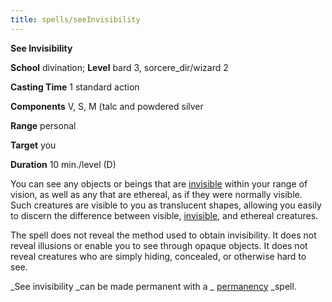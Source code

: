 ```yaml
---
title: spells/seeInvisibility
---
```

 **See Invisibility**

**School** divination; **Level** bard 3, sorcere_dir/wizard 2

**Casting Time** 1 standard action

**Components** V, S, M (talc and powdered silver

**Range** personal

**Target** you

**Duration** 10 min./level (D)

You can see any objects or beings that are [invisible](../glossary#_invisible) within your range of vision, as well as any that are ethereal, as if they were normally visible. Such creatures are visible to you as translucent shapes, allowing you easily to discern the difference between visible, [invisible](../glossary#_invisible), and ethereal creatures.

The spell does not reveal the method used to obtain invisibility. It does not reveal illusions or enable you to see through opaque objects. It does not reveal creatures who are simply hiding, concealed, or otherwise hard to see.

_See invisibility _can be made permanent with a _ [permanency](permanency#_permanency) _spell.

